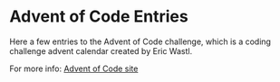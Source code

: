 # Advent of Code Entries #

Here a few entries to the Advent of Code challenge, which is a coding challenge advent calendar created by Eric Wastl.

For more info: [Advent of Code site](http://adventofcode.com/)

